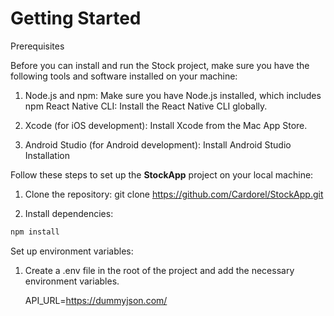 # Getting Started

Prerequisites

Before you can install and run the Stock project, make sure you have the following tools and software installed on your machine:

1. Node.js and npm: Make sure you have Node.js installed, which includes npm React Native CLI: Install the React Native CLI globally.

2. Xcode (for iOS development): Install Xcode from the Mac App Store.

3. Android Studio (for Android development): Install Android Studio Installation

Follow these steps to set up the **StockApp** project on your local machine:

1. Clone the repository: git clone https://github.com/Cardorel/StockApp.git

2. Install dependencies:
```bash
npm install
```

Set up environment variables:

1. Create a .env file in the root of the project and add the necessary environment variables.

    API_URL=https://dummyjson.com/
